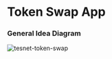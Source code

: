 # Token Swap App

### General Idea Diagram

![tesnet-token-swap](https://user-images.githubusercontent.com/42988001/200485505-a7cdf434-32a3-4c49-8c1f-7f250a67b4cc.jpg)

